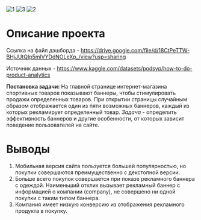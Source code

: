 ![1](https://github.com/acumfly/data-analysis/assets/75485157/56418e9a-a3a6-428f-a664-6be3cd991f7b)
![3](https://github.com/acumfly/data-analysis/assets/75485157/ae76623e-0cbf-4758-98f1-1355523b898c)
![2](https://github.com/acumfly/data-analysis/assets/75485157/bafd441d-ea08-4ff5-89b2-0ac8df6214d8)

# Описание проекта
Ссылка на файл дэшборда - https://drive.google.com/file/d/18CtPeTTW-BHjJUtQIp5mlVYDdNOLeXp_/view?usp=sharing

Источник данных - https://www.kaggle.com/datasets/podsyp/how-to-do-product-analytics


**Постановка задачи:**
На главной странице интернет-магазина спортивных товаров показывают баннеры, чтобы стимулировать продажи определенных товаров. При открытии страницы случайным образом отображается один из пяти возможных баннеров, каждый из которых рекламирует определенный товар.
*Задача* - определить эффективность баннеров и другие особенности, от которых зависит поведение пользователей на сайте.

# Выводы
1. Мобильная версия сайта пользуется большей популярностью, но покупки совершаются преимущественно с декстопной версии.
2. Больше всего покупок совершается при показе рекламного баннера с одеждой. Наименьший отклик вызывает рекламный баннер с информацией о компании (company), не совершено ни одной покупки с таким типом баннера.
3. Компания имеет низкую конверсию из отображения рекламного продукта в покупку.
